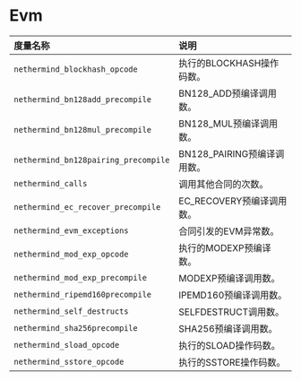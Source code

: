 # Evm

| 度量名称 | 说明 |
| :--- | :--- |
| `nethermind_blockhash_opcode` | 执行的BLOCKHASH操作码数。 |
| `nethermind_bn128add_precompile` | BN128\_ADD预编译调用数。 |
| `nethermind_bn128mul_precompile` | BN128\_MUL预编译调用数。 |
| `nethermind_bn128pairing_precompile` | BN128\_PAIRING预编译调用数。 |
| `nethermind_calls` | 调用其他合同的次数。 |
| `nethermind_ec_recover_precompile` | EC\_RECOVERY预编译调用数。 |
| `nethermind_evm_exceptions` | 合同引发的EVM异常数。 |
| `nethermind_mod_exp_opcode` | 执行的MODEXP预编译数。 |
| `nethermind_mod_exp_precompile` | MODEXP预编译调用数。 |
| `nethermind_ripemd160precompile` | IPEMD160预编译调用数。 |
| `nethermind_self_destructs` | SELFDESTRUCT调用数。 |
| `nethermind_sha256precompile` | SHA256预编译调用数。 |
| `nethermind_sload_opcode` | 执行的SLOAD操作码数。 |
| `nethermind_sstore_opcode` | 执行的SSTORE操作码数。 |

